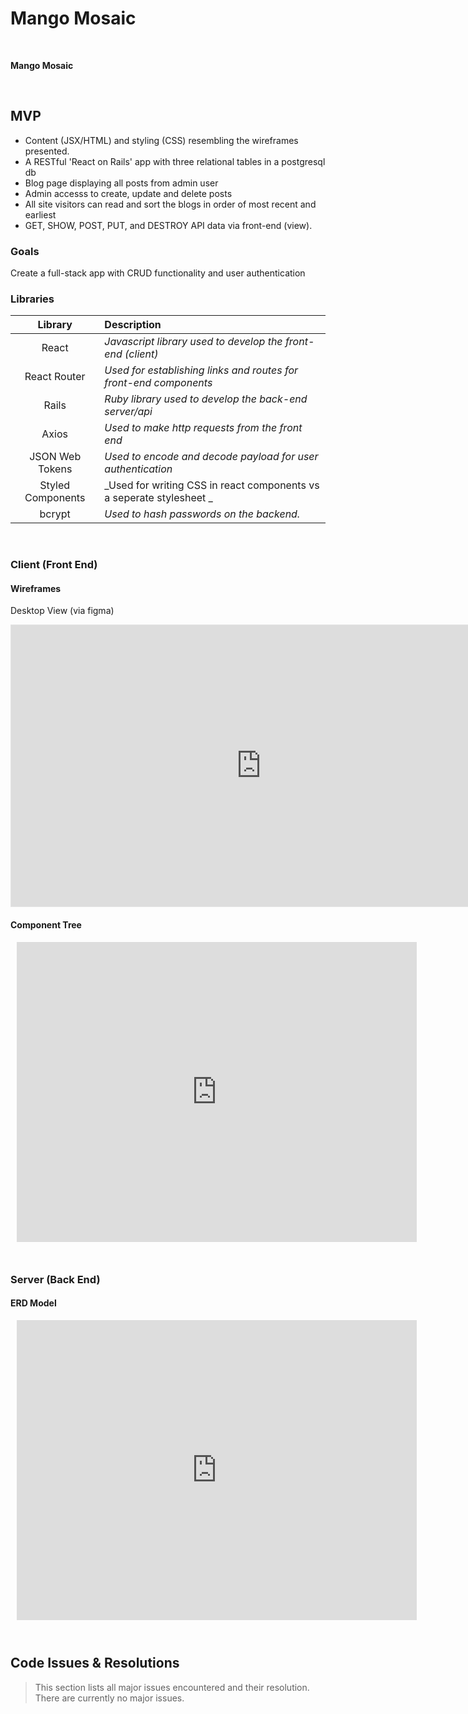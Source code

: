 # Mango Mosaic

<br>

**Mango Mosaic**

<br>

## MVP

- Content (JSX/HTML) and styling (CSS) resembling the wireframes presented.
- A RESTful 'React on Rails' app with three relational tables in a postgresql db
- Blog page displaying all posts from admin user
- Admin accesss to create, update and delete posts
- All site visitors can read and sort the blogs in order of most recent and earliest
- GET, SHOW, POST, PUT, and DESTROY API data via front-end (view).


### Goals

Create a full-stack app with CRUD functionality and user authentication

### Libraries

|     Library          | Description                                |
| :--------------:     | :----------------------------------------- |
|      React           | _Javascript library used to develop the front-end (client)_  |
|   React Router       | _Used for establishing links and routes for front-end components_ |
|     Rails            | _Ruby library used to develop the back-end server/api_ |
|     Axios            | _Used to make http requests from the front end_ |
|  JSON Web Tokens     | _Used to encode and decode payload for user authentication_ |
|  Styled Components   | _Used for writing CSS in react components vs a seperate stylesheet _|
|   bcrypt             | _Used to hash passwords on the backend._|

<br>

### Client (Front End)

#### Wireframes

Desktop View (via figma)
<iframe style="border: 1px solid rgba(0, 0, 0, 0.1);" width="800" height="450" src="https://www.figma.com/embed?embed_host=share&url=https%3A%2F%2Fwww.figma.com%2Ffile%2FHmRVuKinIM0ms8avVeL25t%2FMango-Mosaic%3Fnode-id%3D0%253A1&chrome=DOCUMENTATION" allowfullscreen></iframe>

#### Component Tree

<div style="width: 640px; height: 480px; margin: 10px; position: relative;"><iframe allowfullscreen frameborder="0" style="width:640px; height:480px" src="https://app.lucidchart.com/documents/embeddedchart/b3c2af2f-9fdd-41b2-b054-b3cdc7c82b2d" id="lIy~cGt5FMlH"></iframe></div>


<br>

### Server (Back End)

#### ERD Model

<div style="width: 640px; height: 480px; margin: 10px; position: relative;"><iframe allowfullscreen frameborder="0" style="width:640px; height:480px" src="https://app.lucidchart.com/documents/embeddedchart/81a28913-32a8-46ad-9cf9-f0b99834d4b2" id="WJy~mFkl~cDk"></iframe></div>
<br>


## Code Issues & Resolutions

> This section lists all major issues encountered and their resolution. There are currently no major issues.
